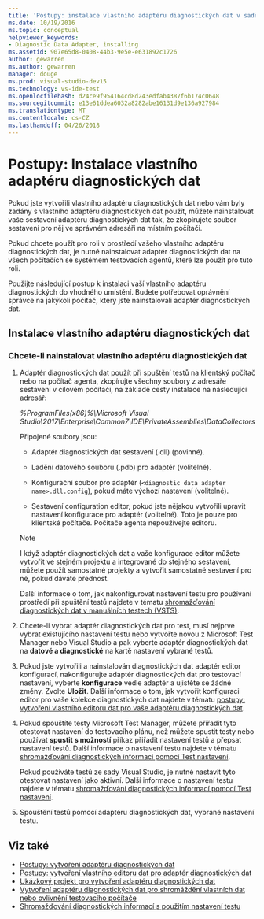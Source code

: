 ```yaml
---
title: 'Postupy: instalace vlastního adaptéru diagnostických dat v sadě Visual Studio'
ms.date: 10/19/2016
ms.topic: conceptual
helpviewer_keywords:
- Diagnostic Data Adapter, installing
ms.assetid: 907e65d8-0408-44b3-9e5e-e631892c1726
author: gewarren
ms.author: gewarren
manager: douge
ms.prod: visual-studio-dev15
ms.technology: vs-ide-test
ms.openlocfilehash: d24ce9f954164cd8d243edfab4387f6b174c0648
ms.sourcegitcommit: e13e61ddea6032a8282abe16131d9e136a927984
ms.translationtype: MT
ms.contentlocale: cs-CZ
ms.lasthandoff: 04/26/2018
---
```

# <a name="how-to-install-a-custom-diagnostic-data-adapter"></a>Postupy: Instalace vlastního adaptéru diagnostických dat

Pokud jste vytvořili vlastního adaptéru diagnostických dat nebo vám byly zadány s vlastního adaptéru diagnostických dat použít, můžete nainstalovat vaše sestavení adaptéru diagnostických dat tak, že zkopírujete soubor sestavení pro něj ve správném adresáři na místním počítači.

 Pokud chcete použít pro roli v prostředí vašeho vlastního adaptéru diagnostických dat, je nutné nainstalovat adaptér diagnostických dat na všech počítačích se systémem testovacích agentů, které lze použít pro tuto roli.

 Použijte následující postup k instalaci vaší vlastního adaptéru diagnostických do vhodného umístění. Budete potřebovat oprávnění správce na jakýkoli počítač, který jste nainstalovali adaptér diagnostických dat.

## <a name="installing-a-custom-diagnostic-data-adapter"></a>Instalace vlastního adaptéru diagnostických dat

### <a name="to-install-a-custom-diagnostic-data-adapter"></a>Chcete-li nainstalovat vlastního adaptéru diagnostických dat

1.  Adaptér diagnostických dat použít při spuštění testů na klientský počítač nebo na počítač agenta, zkopírujte všechny soubory z adresáře sestavení v cílovém počítači, na základě cesty instalace na následující adresář:

     *%ProgramFiles(x86)%\Microsoft Visual Studio\2017\Enterprise\Common7\IDE\PrivateAssemblies\DataCollectors*

     Připojené soubory jsou:

    -   Adaptér diagnostických dat sestavení (.dll) (povinné).

    -   Ladění datového souboru (.pdb) pro adaptér (volitelné).

    -   Konfigurační soubor pro adaptér (`<diagnostic data adapter name>.dll.config`), pokud máte výchozí nastavení (volitelné).

    -   Sestavení configuration editor, pokud jste nějakou vytvořili upravit nastavení konfigurace pro adaptér (volitelné). Toto je pouze pro klientské počítače. Počítače agenta nepoužívejte editoru.

    > [!NOTE]
    > I když adaptér diagnostických dat a vaše konfigurace editor můžete vytvořit ve stejném projektu a integrované do stejného sestavení, můžete použít samostatné projekty a vytvořit samostatné sestavení pro ně, pokud dáváte přednost.

     Další informace o tom, jak nakonfigurovat nastavení testu pro používání prostředí při spuštění testů najdete v tématu [shromažďování diagnostických dat v manuálních testech (VSTS)](/vsts/manual-test/mtm/collect-more-diagnostic-data-in-manual-tests).

2.  Chcete-li vybrat adaptér diagnostických dat pro test, musí nejprve vybrat existujícího nastavení testu nebo vytvořte novou z Microsoft Test Manager nebo Visual Studio a pak vyberte adaptér diagnostických dat na **datové a diagnostické** na kartě nastavení vybrané testů.

3.  Pokud jste vytvořili a nainstalován diagnostických dat adaptér editor konfigurací, nakonfigurujte adaptér diagnostických dat pro testovací nastavení, vyberte **konfigurace** vedle adaptér a ujistěte se žádné změny. Zvolte **Uložit**. Další informace o tom, jak vytvořit konfiguraci editor pro vaše kolekce diagnostických dat najdete v tématu [postupy: vytvoření vlastního editoru dat pro vaše adaptéru diagnostických dat](../test/how-to-create-a-custom-editor-for-data-for-your-diagnostic-data-adapter.md).

4.  Pokud spouštíte testy Microsoft Test Manager, můžete přiřadit tyto otestovat nastavení do testovacího plánu, než můžete spustit testy nebo používat **spustit s možností** příkaz přiřadit nastavení testů a přepsat nastavení testů. Další informace o nastavení testu najdete v tématu [shromažďování diagnostických informací pomocí Test nastavení](../test/collect-diagnostic-information-using-test-settings.md).

     Pokud používáte testů ze sady Visual Studio, je nutné nastavit tyto otestovat nastavení jako aktivní. Další informace o nastavení testu najdete v tématu [shromažďování diagnostických informací pomocí Test nastavení](../test/collect-diagnostic-information-using-test-settings.md).

5.  Spouštění testů pomocí adaptéru diagnostických dat, vybrané nastavení testu.

## <a name="see-also"></a>Viz také

- [Postupy: vytvoření adaptéru diagnostických dat](../test/how-to-create-a-diagnostic-data-adapter.md)
- [Postupy: vytvoření vlastního editoru dat pro adaptér diagnostických dat](../test/how-to-create-a-custom-editor-for-data-for-your-diagnostic-data-adapter.md)
- [Ukázkový projekt pro vytvoření adaptéru diagnostických dat](../test/sample-project-for-creating-a-diagnostic-data-adapter.md)
- [Vytvoření adaptéru diagnostických dat pro shromáždění vlastních dat nebo ovlivnění testovacího počítače](../test/create-a-diagnostic-data-adapter-to-collect-custom-data-or-affect-a-test-machine.md)
- [Shromažďování diagnostických informací s použitím nastavení testu](../test/collect-diagnostic-information-using-test-settings.md)